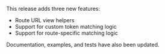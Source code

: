 This release adds three new features:

- Route URL view helpers
- Support for custom token matching logic
- Support for route-specific matching logic

Documentation, examples, and tests have also been updated.
